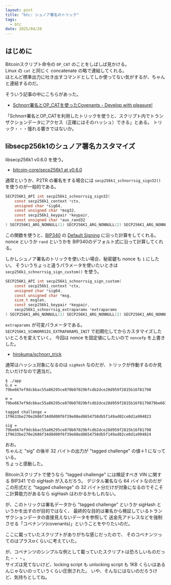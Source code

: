 ```yaml
---
layout: post
title: "btc: シュノア署名のトリック"
tags:
  - btc
date: 2025/04/28
---
```


## はじめに

Bitcoinスクリプト命令の `OP_CAT` のことをしばしば見かける。  
Linux の `cat` と同じく concatenate の略で連結してくれる。  
ほとんど標準出力に吐き出すコマンドとしてしか使ってない気がするが、ちゃんと連結するのだ。

そういう記事の中にこちらがあった。

* [Schnorr署名とOP_CATを使ったCovenants - Develop with pleasure!](https://techmedia-think.hatenablog.com/entry/2021/07/20/213922)

「Schnorr署名とOP_CATを利用したトリックを使うと、スクリプト内でトランザクションデータにアクセス（正確にはそのハッシュ）できる」とある。
トリック・・・憧れる響きではないか。

## libsecp256k1のシュノア署名カスタマイズ

libsecp256k1 v0.6.0 を使う。

* [bitcoin-core/secp256k1 at v0.6.0](https://github.com/bitcoin-core/secp256k1/tree/v0.6.0)

通常というか、P2TR の署名をする場合には `secp256k1_schnorrsig_sign32()` を使うのが一般的である。

```c
SECP256K1_API int secp256k1_schnorrsig_sign32(
    const secp256k1_context *ctx,
    unsigned char *sig64,
    const unsigned char *msg32,
    const secp256k1_keypair *keypair,
    const unsigned char *aux_rand32
) SECP256K1_ARG_NONNULL(1) SECP256K1_ARG_NONNULL(2) SECP256K1_ARG_NONNULL(3) SECP256K1_ARG_NONNULL(4);
```

この関数を使うと、[BIP340](https://github.com/bitcoin/bips/blob/master/bip-0340.mediawiki) の [Default Signing](https://github.com/bitcoin/bips/blob/master/bip-0340.mediawiki#user-content-Default_Signing) に沿った計算をしてくれる。
nonce というか `rand` というかを BIP340のデフォルト式に沿って計算してくれる。

しかしシュノア署名のトリックを使いたい場合、秘密鍵も nonce も `1` にしたい。
そういうちょっと違うパラメータを使いたいときは `secp256k1_schnorrsig_sign_custom()` を使う。

```c
SECP256K1_API int secp256k1_schnorrsig_sign_custom(
    const secp256k1_context *ctx,
    unsigned char *sig64,
    const unsigned char *msg,
    size_t msglen,
    const secp256k1_keypair *keypair,
    secp256k1_schnorrsig_extraparams *extraparams
) SECP256K1_ARG_NONNULL(1) SECP256K1_ARG_NONNULL(2) SECP256K1_ARG_NONNULL(5);
```

`extraparams` が可変パラメータである。
`SECP256K1_SCHNORRSIG_EXTRAPARAMS_INIT` で初期化してからカスタマイズしたいところを変えていく。
今回は nonce を固定値にしたいので `noncefp` を上書きした。

* [hirokuma/schnorr_trick](https://github.com/hirokuma/schnorr_trick)

通常はハッシュ対象になるのは `sigHash` なのだが、トリックが作動するのか見たいだけなので適当だ。

```console
$ ./app
G.x =
79be667ef9dcbbac55a06295ce870b07029bfcdb2dce28d959f2815b16f81798

m =
79be667ef9dcbbac55a06295ce870b07029bfcdb2dce28d959f2815b16f8179879be667ef9dcbbac55a06295ce870b07029bfcdb2dce28d959f2815b16f8179801020304

tagged challenge =
1f9633be270e2686f34d0d00f6f39e88ed8654758db5f149ad02ce0d1a994823

sig =
79be667ef9dcbbac55a06295ce870b07029bfcdb2dce28d959f2815b16f81798
1f9633be270e2686f34d0d00f6f39e88ed8654758db5f149ad02ce0d1a994824
```

おお。  
ちゃんと "sig" の後半 32 バイトの出力が "tagged challenge" の値＋1 になっている。  
ちょっと感動した。

Bitcoinスクリプトで使うなら "tagged challenge" には検証すべき VIN に関する BIP341 での sigHash が入るだろう。
デジタル署名なら 64 バイトなのだがこの形式だと "tagged challenge" の 32 バイト分だけが対象になるのでそこそこ計算能力があるなら sigHash はわかるかもしれない。

が、このトリックは署名データから "tagged challenge" というか sigHash というかを出すのが目的ではなく、
最終的な目的は署名から検証しているトランザクションデータの直接見えないデータを参照して
送金先アドレスなどを強制させる「コベナンツ(covenants)」ということをやりたいのだ。

ここに載っていたスクリプトがありがちな感じだったので、
そのコベナンツってのはプラスαくらいに考えていた。

が、コベナンツのシンプルな例として載っていたスクリプトは恐ろしいものだった・・・。  
サイズは見てないけど、locking script も unlocking script も 1KB くらいはあるんじゃないのっていうくらい圧倒された。
いや、そんなにはないのだろうけど、気持ちとしてね。
